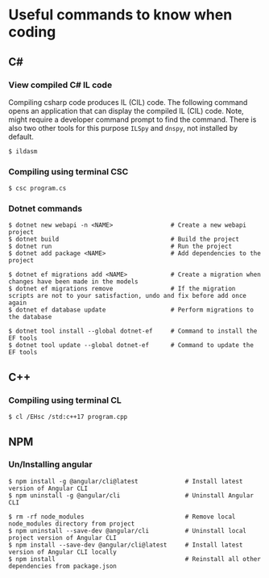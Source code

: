 # Useful commands to know when coding

## C#
### View compiled C# IL code
Compiling csharp code produces IL (CIL) code. The following command opens an application that can display the compiled IL (CIL) code. Note, might require a developer command prompt to find the command. There is also two other tools for this purpose `ILSpy` and `dnspy`, not installed by default.
```
$ ildasm
```

### Compiling using terminal CSC
```
$ csc program.cs
```

### Dotnet commands
```
$ dotnet new webapi -n <NAME>                # Create a new webapi project
$ dotnet build                               # Build the project
$ dotnet run                                 # Run the project
$ dotnet add package <NAME>                  # Add dependencies to the project

$ dotnet ef migrations add <NAME>            # Create a migration when changes have been made in the models
$ dotnet ef migrations remove                # If the migration scripts are not to your satisfaction, undo and fix before add once again
$ dotnet ef database update                  # Perform migrations to the database

$ dotnet tool install --global dotnet-ef     # Command to install the EF tools
$ dotnet tool update --global dotnet-ef      # Command to update the EF tools
```

## C++
### Compiling using terminal CL
```
$ cl /EHsc /std:c++17 program.cpp
```

## NPM
### Un/Installing angular
```
$ npm install -g @angular/cli@latest             # Install latest version of Angular CLI
$ npm uninstall -g @angular/cli                  # Uninstall Angular CLI

$ rm -rf node_modules                            # Remove local node_modules directory from project
$ npm uninstall --save-dev @angular/cli          # Uninstall local project version of Angular CLI
$ npm install --save-dev @angular/cli@latest     # Install latest version of Angular CLI locally
$ npm install                                    # Reinstall all other dependencies from package.json
```
